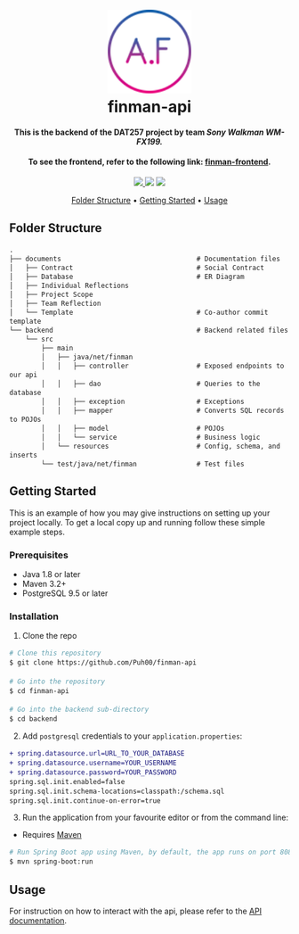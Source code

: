 <h1 align="center">
  <br>
  <a href="https://github.com/puh00/finman-api"><img src="https://raw.githubusercontent.com/gabrielbrattgard/finman-frontend/main/public/finman-logo.png" alt="Markdownify" width="150"></a>
  <br>
  finman-api
  <br>
</h1>

<h4 align="center"> This is the backend of the DAT257 project by team <B><i>Sony Walkman WM-FX199.</i></B></h4>
<h4 align="center">
To see the frontend, refer to the following link: 
    <a href="https://github.com/gabrielbrattgard/finman-frontend" target="_blank">finman-frontend</a>.
</h4>

<p align="center">
  <a href="https://heroku.com/deploy?template=https://github.com/Puh00/DAT257-Sony-Walkman">
    <img src="https://www.herokucdn.com/deploy/button.png">
  </a>
  <a href="https://github.com/Puh00/finman-api/actions"><img src="https://github.com/Puh00/finman-api/actions/workflows/maven.yml/badge.svg"></a>
  <a href="https://www.codefactor.io/repository/github/puh00/finman-api">
    <img src="https://www.codefactor.io/repository/github/puh00/finman-api/badge">
  </a>
</p>

<p align="center">
  <a href="#folder-structure">Folder Structure</a> •
  <a href="#getting-started">Getting Started</a> •
  <a href="#usage">Usage</a>
</p>

## Folder Structure

```
.
├── documents                                  # Documentation files
│   ├── Contract                               # Social Contract
│   ├── Database                               # ER Diagram
│   ├── Individual Reflections
│   ├── Project Scope
│   ├── Team Reflection
│   └── Template                               # Co-author commit template
└── backend                                    # Backend related files
    └── src
        ├── main
        │   ├── java/net/finman
        │   │   ├── controller                 # Exposed endpoints to our api
        │   │   ├── dao                        # Queries to the database
        │   │   ├── exception                  # Exceptions
        │   │   ├── mapper                     # Converts SQL records to POJOs
        │   │   ├── model                      # POJOs
        │   │   └── service                    # Business logic
        │   └── resources                      # Config, schema, and inserts
        └── test/java/net/finman               # Test files
```

## Getting Started

This is an example of how you may give instructions on setting up your project locally. To get a local copy up and running follow these simple example steps.

### Prerequisites

- Java 1.8 or later
- Maven 3.2+
- PostgreSQL 9.5 or later

### Installation

1. Clone the repo

```bash
# Clone this repository
$ git clone https://github.com/Puh00/finman-api

# Go into the repository
$ cd finman-api

# Go into the backend sub-directory
$ cd backend
```

2. Add `postgresql` credentials to your `application.properties`:

```diff
+ spring.datasource.url=URL_TO_YOUR_DATABASE
+ spring.datasource.username=YOUR_USERNAME
+ spring.datasource.password=YOUR_PASSWORD
spring.sql.init.enabled=false
spring.sql.init.schema-locations=classpath:/schema.sql
spring.sql.init.continue-on-error=true
```

3. Run the application from your favourite editor or from the command line:

- Requires [Maven](https://mkyong.com/maven/how-to-install-maven-in-windows/)

```bash
# Run Spring Boot app using Maven, by default, the app runs on port 8080
$ mvn spring-boot:run
```

## Usage

For instruction on how to interact with the api, please refer to the [API documentation](https://github.com/Puh00/finman-api/wiki/API-Documentation).
